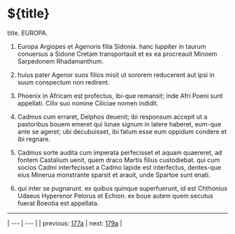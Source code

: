 # ${title}

title. EUROPA.



1. Europa Argiopes et Agenoris filia Sidonia. hanc Iuppiter in taurum conuersus a Sidone Cretam transportauit et ex ea procreauit Minoem Sarpedonem Rhadamanthum.



2. huius pater Agenor suos filios misit ut sororem reducerent aut ipsi in suum conspectum non redirent.



3. Phoenix in Africam est profectus, ibi-que remansit; inde Afri Poeni sunt appellati. Cilix suo nomine Ciliciae nomen indidit.



4. Cadmus cum erraret, Delphos deuenit; ibi responsum accepit ut a pastoribus bouem emeret qui lunae signum in latere haberet, eum-que ante se ageret; ubi decubuisset, ibi fatum esse eum oppidum condere et ibi regnare.



5. Cadmus sorte audita cum imperata perfecisset et aquam quaereret, ad fontem Castalium uenit, quem draco Martis filius custodiebat. qui cum socios Cadmi interfecisset a Cadmo lapide est interfectus, dentes-que eius Minerua monstrante sparsit et arauit, unde Spartoe sunt enati.



6. qui inter se pugnarunt. ex quibus quinque superfuerunt, id est Chthonius Udaeus Hyperenor Pelorus et Echion. ex boue autem quem secutus fuerat Boeotia est appellata.



---

| --- | --- |
| previous: [177a](../177a/) | next: [179a](../179a/) |
